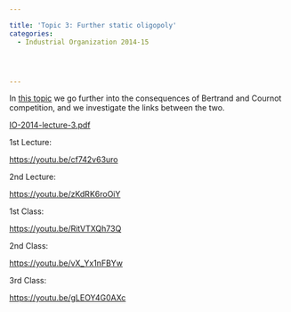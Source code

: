 ```yaml
---

title: 'Topic 3: Further static oligopoly'
categories:
  - Industrial Organization 2014-15




---
```

In <a href="https://www.tholden.org/wp-content/uploads/2014/10/IO-2014-lecture-3.pdf">this topic</a> we go further into the consequences of Bertrand and Cournot competition, and we investigate the links between the two.





<object data="https://www.tholden.org/wp-content/uploads/2014/10/IO-2014-lecture-3.pdf" type="application/pdf" width="100%" height="100%"><a href="https://www.tholden.org/wp-content/uploads/2014/10/IO-2014-lecture-3.pdf">IO-2014-lecture-3.pdf</a></object>





1st Lecture:

https://youtu.be/cf742v63uro

2nd Lecture:

https://youtu.be/zKdRK6roOiY

1st Class:

https://youtu.be/RitVTXQh73Q

2nd Class:

https://youtu.be/vX_Yx1nFBYw

3rd Class:

https://youtu.be/gLEOY4G0AXc